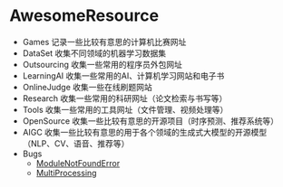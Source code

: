 # AwesomeResource

- Games 记录一些比较有意思的计算机比赛网址
- DataSet 收集不同领域的机器学习数据集
- Outsourcing 收集一些常用的程序员外包网址
- LearningAI 收集一些常用的AI、计算机学习网站和电子书
- OnlineJudge 收集一些在线刷题网站
- Research 收集一些常用的科研网址（论文检索与书写等）
- Tools 收集一些常用的工具网址（文件管理、视频处理等）
- OpenSource 收集一些比较有意思的开源项目（时序预测、推荐系统等）
- AIGC 收集一些比较有意思的用于各个领域的生成式大模型的开源模型（NLP、CV、语音、推荐等）
- Bugs
  - [ModuleNotFoundError](https://mp.weixin.qq.com/s/CeuFNwxmzpDaWosxVAiOHQ)
  - [MultiProcessing](https://mp.weixin.qq.com/s/jvjrZkSA8gQ4zgTv92ZXKA)
